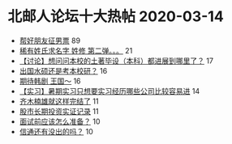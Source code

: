 # 北邮人论坛十大热帖 2020-03-14

- [帮好朋友征男票](https://bbs.byr.cn/article/Friends/1954379) 89
- [稀有姓氏求名字 姓修 第二弹。。。](https://bbs.byr.cn/article/Talking/6187146) 21
- [【讨论】想问问本校的土著毕设（本科）都进展到哪里了？](https://bbs.byr.cn/article/AimGraduate/1183554) 17
- [出国水硕还是考本校研？](https://bbs.byr.cn/article/GoAbroad/369428) 16
- [期待韩剧 王国～](https://bbs.byr.cn/article/TV/183027) 16
- [【实习】暑期实习只想要实习经历哪些公司比较容易进](https://bbs.byr.cn/article/Job/2080172) 14
- [齐木楠雄就这样完结了](https://bbs.byr.cn/article/Comic/630827) 11
- [股市长期投资实证记录](https://bbs.byr.cn/article/Financial/76393) 11
- [面试前应该怎么准备？](https://bbs.byr.cn/article/WorkLife/1141559) 10
- [信通还有没出的吗？](https://bbs.byr.cn/article/Paper/38393) 10


